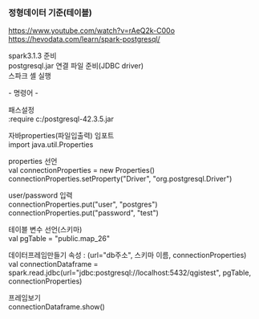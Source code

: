 ### 정형데이터 기준(테이블)

https://www.youtube.com/watch?v=rAeQ2k-C00o<br> 
https://hevodata.com/learn/spark-postgresql/

spark3.1.3 준비<br>
postgresql.jar 연결 파일 준비(JDBC driver)<br> 
스파크 셸 실행<br>

&#45; 명령어 - 

패스설정<br>
:require c:/postgresql-42.3.5.jar

자바properties(파일입출력) 임포트<br>
import java.util.Properties

properties 선언<br>
val connectionProperties = new Properties()<br>
connectionProperties.setProperty("Driver", "org.postgresql.Driver") 

user/password 입력<br> 
connectionProperties.put("user", "postgres")<br>
connectionProperties.put("password", "test")

테이블 변수 선언(스키마)<br>
val pgTable = "public.map_26"

데이터프레임만들기   속성 : (url="db주소", 스키마 이름, connectionProperties)<br>
val connectionDataframe = spark.read.jdbc(url="jdbc:postgresql://localhost:5432/qgistest", pgTable, connectionProperties)

프레임보기<br>
connectionDataframe.show()

